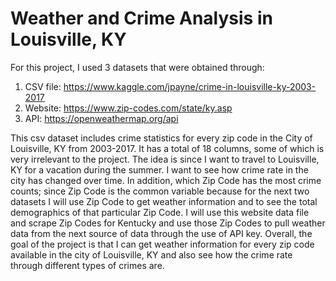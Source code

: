 # Weather and Crime Analysis in Louisville, KY

For this project, I used 3 datasets that were obtained through: 

1) CSV file: https://www.kaggle.com/jpayne/crime-in-louisville-ky-2003-2017
2) Website: https://www.zip-codes.com/state/ky.asp 
3) API: https://openweathermap.org/api

This csv dataset includes crime statistics for every zip code in the City of Louisville, KY from 2003-2017. It has a total of 18 columns, some of which is very irrelevant to the project. The idea is since I want to travel to Louisville, KY for a vacation during the summer. I want to see how crime rate in the city has changed over time. In addition, which Zip Code has the most crime counts; since Zip Code is the common variable because for the next two datasets I will use Zip Code to get weather information and to see the total demographics of that particular Zip Code. I will use this website data file and scrape Zip Codes for Kentucky and use those Zip Codes to pull weather data from the next source of data through the use of API key. Overall, the goal of the project is that I can get weather information for every zip code available in the city of Louisville, KY and also see how the crime rate through different types of crimes are.
